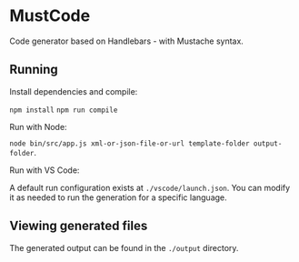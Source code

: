 # MustCode

Code generator based on Handlebars - with Mustache syntax.

## Running

Install dependencies and compile:

`npm install`
`npm run compile`

Run with Node:

`node bin/src/app.js xml-or-json-file-or-url template-folder output-folder`.

Run with VS Code:

A default run configuration exists at `./vscode/launch.json`. You can modify it as needed to run the generation for a specific language.

## Viewing generated files

The generated output can be found in the `./output` directory.
